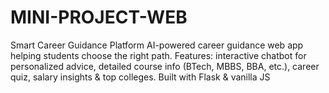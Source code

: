 # MINI-PROJECT-WEB
Smart Career Guidance Platform AI-powered career guidance web app helping students choose the right path. Features: interactive chatbot for personalized advice, detailed course info (BTech, MBBS, BBA, etc.), career quiz, salary insights &amp; top colleges. Built with Flask &amp; vanilla JS
